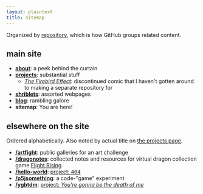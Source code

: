 ```yaml
---
layout: plaintext
title: sitemap
---
```

Organized by [repository](https://github.com/a-flyleaf?tab=repositories), which is how GitHub groups related content.

## main site
- [<b>about</b>](/about): a peek behind the curtain
- [<b>projects</b>](/projects): substantial stuff
	- [<i>The Firebird Effect</i>](/projects/tfe): discontinued comic that I haven't gotten around to making a separate repository for
- [<b>shriblets</b>](/shriblets): assorted webpages
- [<b>blog</b>](/blog): rambling galore
- <b>sitemap</b>: You are here!
<!--privacy policy and colophon Exist but aren't being shown on this layout-->

## elsewhere on the site
Ordered alphabetically. Also noted by actual title on [the projects page](/projects).

- [<b>/artfight</b>](/artfight): public galleries for an art challenge
- [<b>/dragonotes</b>](/dragonotes): collected notes and resources for virtual dragon collection game [Flight Rising](https://flightrising.com/)
- [<b>/hello-world</b>](/hello-world): [project: <span style="font-family:consolas,monospace;">404</span>](/projects#four)
- [<b>/p5jsomething</b>](/p5jsomething): a code-"game" experiment
- [<b>/ygbtdm</b>](/ygbtdm): [project: <i>You're gonna be the death of me</i>](/projects#ygbtdm)

<!--not including: collections, professionalism, stray-thoughts, wolvwiki-->